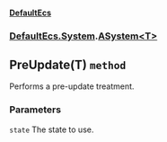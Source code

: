 #### [DefaultEcs](./DefaultEcs.md 'DefaultEcs')
### [DefaultEcs.System](./DefaultEcs.md#DefaultEcs-System 'DefaultEcs.System').[ASystem&lt;T&gt;](./DefaultEcs-System-ASystem-T-.md 'DefaultEcs.System.ASystem&lt;T&gt;')
## PreUpdate(T) `method`
Performs a pre-update treatment.
### Parameters

<a name='DefaultEcs-System-ASystem-T--PreUpdate(T)-state'></a>
`state`
The state to use.
